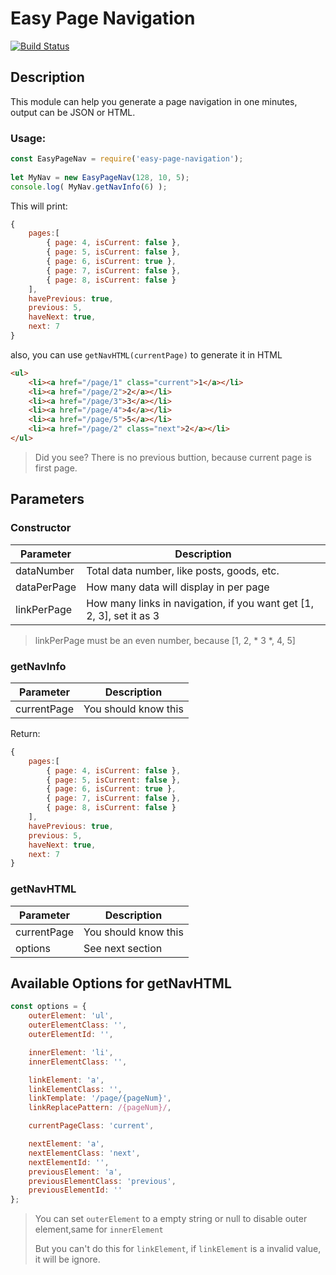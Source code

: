 # Easy Page Navigation
[![Build Status](https://travis-ci.org/Meeeeow/easy-page-navigation.svg?branch=master)](https://travis-ci.org/Meeeeow/easy-page-navigation)

## Description
This module can help you generate a page navigation in one minutes, output can be JSON or HTML.

### Usage:
```js
const EasyPageNav = require('easy-page-navigation');
    
let MyNav = new EasyPageNav(128, 10, 5);
console.log( MyNav.getNavInfo(6) );
```

This will print:
```js
{
	pages:[
	    { page: 4, isCurrent: false },
	    { page: 5, isCurrent: false },
	    { page: 6, isCurrent: true },
	    { page: 7, isCurrent: false },
	    { page: 8, isCurrent: false }
	],
	havePrevious: true,
	previous: 5,
	haveNext: true,
	next: 7
}
```
also, you can use `getNavHTML(currentPage)` to generate  it in HTML
```html
<ul>
    <li><a href="/page/1" class="current">1</a></li>
    <li><a href="/page/2">2</a></li>
    <li><a href="/page/3">3</a></li>
    <li><a href="/page/4">4</a></li>
    <li><a href="/page/5">5</a></li>
    <li><a href="/page/2" class="next">2</a></li>
</ul>
```
> Did you see? There is no previous buttion, because current page is first page.

## Parameters

### Constructor
|Parameter|Description|
|---------|-----------|
|dataNumber|Total data number, like posts, goods, etc.|
|dataPerPage|How many data will display in per page|
|linkPerPage|How many links in navigation, if you want get [1, 2, 3], set it as 3|
> linkPerPage must be an even number, because [1, 2, * 3 *, 4, 5]

### getNavInfo
|Parameter|Description|
|---------|-----------|
|currentPage|You should know this|

Return:
```js
{
	pages:[
	    { page: 4, isCurrent: false },
	    { page: 5, isCurrent: false },
	    { page: 6, isCurrent: true },
	    { page: 7, isCurrent: false },
	    { page: 8, isCurrent: false }
	],
	havePrevious: true,
	previous: 5,
	haveNext: true,
	next: 7
}
```

### getNavHTML
|Parameter|Description|
|---------|-----------|
|currentPage|You should know this|
|options|See next section|

## Available Options for getNavHTML
```js
const options = {
    outerElement: 'ul',
    outerElementClass: '',
    outerElementId: '',

    innerElement: 'li',
    innerElementClass: '',

    linkElement: 'a',
    linkElementClass: '',
    linkTemplate: '/page/{pageNum}',
    linkReplacePattern: /{pageNum}/,

    currentPageClass: 'current',

    nextElement: 'a',
    nextElementClass: 'next',
    nextElementId: '',
    previousElement: 'a',
    previousElementClass: 'previous',
    previousElementId: ''
};
```
> You can set `outerElement` to a empty string or null to disable outer element,same for `innerElement`
> 
>  But you can't do this for `linkElement`, if `linkElement` is a invalid value, it will be ignore.